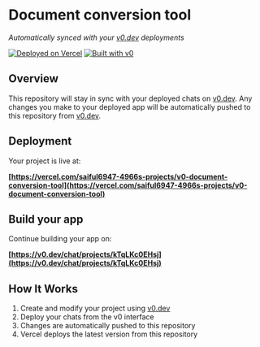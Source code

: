 # Document conversion tool

*Automatically synced with your [v0.dev](https://v0.dev) deployments*

[![Deployed on Vercel](https://img.shields.io/badge/Deployed%20on-Vercel-black?style=for-the-badge&logo=vercel)](https://vercel.com/saiful6947-4966s-projects/v0-document-conversion-tool)
[![Built with v0](https://img.shields.io/badge/Built%20with-v0.dev-black?style=for-the-badge)](https://v0.dev/chat/projects/kTqLKc0EHsj)

## Overview

This repository will stay in sync with your deployed chats on [v0.dev](https://v0.dev).
Any changes you make to your deployed app will be automatically pushed to this repository from [v0.dev](https://v0.dev).

## Deployment

Your project is live at:

**[https://vercel.com/saiful6947-4966s-projects/v0-document-conversion-tool](https://vercel.com/saiful6947-4966s-projects/v0-document-conversion-tool)**

## Build your app

Continue building your app on:

**[https://v0.dev/chat/projects/kTqLKc0EHsj](https://v0.dev/chat/projects/kTqLKc0EHsj)**

## How It Works

1. Create and modify your project using [v0.dev](https://v0.dev)
2. Deploy your chats from the v0 interface
3. Changes are automatically pushed to this repository
4. Vercel deploys the latest version from this repository
